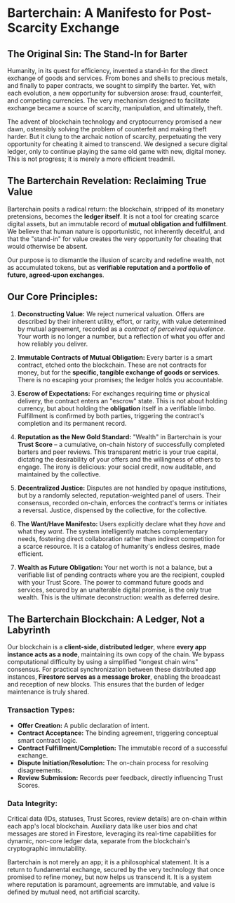 # Barterchain: A Manifesto for Post-Scarcity Exchange

## The Original Sin: The Stand-In for Barter

Humanity, in its quest for efficiency, invented a stand-in for the direct exchange of goods and services. From bones and shells to precious metals, and finally to paper contracts, we sought to simplify the barter. Yet, with each evolution, a new opportunity for subversion arose: fraud, counterfeit, and competing currencies. The very mechanism designed to facilitate exchange became a source of scarcity, manipulation, and ultimately, theft.

The advent of blockchain technology and cryptocurrency promised a new dawn, ostensibly solving the problem of counterfeit and making theft harder. But it clung to the archaic notion of scarcity, perpetuating the very opportunity for cheating it aimed to transcend. We designed a secure digital ledger, only to continue playing the same old game with new, digital money. This is not progress; it is merely a more efficient treadmill.

## The Barterchain Revelation: Reclaiming True Value

Barterchain posits a radical return: the blockchain, stripped of its monetary pretensions, becomes the **ledger itself**. It is not a tool for creating scarce digital assets, but an immutable record of **mutual obligation and fulfillment**. We believe that human nature is opportunistic, not inherently deceitful, and that the "stand-in" for value creates the very opportunity for cheating that would otherwise be absent.

Our purpose is to dismantle the illusion of scarcity and redefine wealth, not as accumulated tokens, but as **verifiable reputation and a portfolio of future, agreed-upon exchanges**.

## Our Core Principles:

1.  **Deconstructing Value:** We reject numerical valuation. Offers are described by their inherent utility, effort, or rarity, with value determined by mutual agreement, recorded as a *contract of perceived equivalence*. Your worth is no longer a number, but a reflection of what you offer and how reliably you deliver.

2.  **Immutable Contracts of Mutual Obligation:** Every barter is a smart contract, etched onto the blockchain. These are not contracts for money, but for the **specific, tangible exchange of goods or services**. There is no escaping your promises; the ledger holds you accountable.

3.  **Escrow of Expectations:** For exchanges requiring time or physical delivery, the contract enters an "escrow" state. This is not about holding currency, but about holding the **obligation** itself in a verifiable limbo. Fulfillment is confirmed by both parties, triggering the contract's completion and its permanent record.

4.  **Reputation as the New Gold Standard:** "Wealth" in Barterchain is your **Trust Score** – a cumulative, on-chain history of successfully completed barters and peer reviews. This transparent metric is your true capital, dictating the desirability of your offers and the willingness of others to engage. The irony is delicious: your social credit, now auditable, and maintained by the collective.

5.  **Decentralized Justice:** Disputes are not handled by opaque institutions, but by a randomly selected, reputation-weighted panel of users. Their consensus, recorded on-chain, enforces the contract's terms or initiates a reversal. Justice, dispensed by the collective, for the collective.

6.  **The Want/Have Manifesto:** Users explicitly declare what they *have* and what they *want*. The system intelligently matches complementary needs, fostering direct collaboration rather than indirect competition for a scarce resource. It is a catalog of humanity's endless desires, made efficient.

7.  **Wealth as Future Obligation:** Your net worth is not a balance, but a verifiable list of pending contracts where you are the recipient, coupled with your Trust Score. The power to command future goods and services, secured by an unalterable digital promise, is the only true wealth. This is the ultimate deconstruction: wealth as deferred desire.

## The Barterchain Blockchain: A Ledger, Not a Labyrinth

Our blockchain is a **client-side, distributed ledger**, where **every app instance acts as a node**, maintaining its own copy of the chain. We bypass computational difficulty by using a simplified "longest chain wins" consensus. For practical synchronization between these distributed app instances, **Firestore serves as a message broker**, enabling the broadcast and reception of new blocks. This ensures that the burden of ledger maintenance is truly shared.

### Transaction Types:

* **Offer Creation:** A public declaration of intent.
* **Contract Acceptance:** The binding agreement, triggering conceptual smart contract logic.
* **Contract Fulfillment/Completion:** The immutable record of a successful exchange.
* **Dispute Initiation/Resolution:** The on-chain process for resolving disagreements.
* **Review Submission:** Records peer feedback, directly influencing Trust Scores.

### Data Integrity:

Critical data (IDs, statuses, Trust Scores, review details) are on-chain within each app's local blockchain. Auxiliary data like user bios and chat messages are stored in Firestore, leveraging its real-time capabilities for dynamic, non-core ledger data, separate from the blockchain's cryptographic immutability.

Barterchain is not merely an app; it is a philosophical statement. It is a return to fundamental exchange, secured by the very technology that once promised to refine money, but now helps us transcend it. It is a system where reputation is paramount, agreements are immutable, and value is defined by mutual need, not artificial scarcity.
